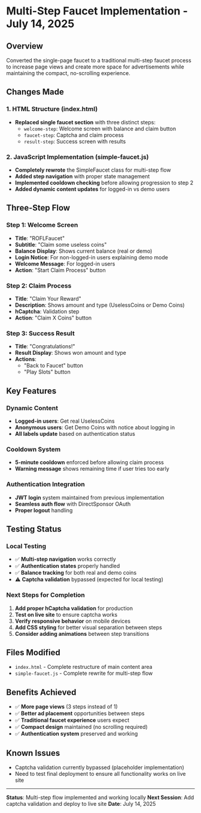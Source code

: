 # Multi-Step Faucet Implementation - July 14, 2025

## Overview
Converted the single-page faucet to a traditional multi-step faucet process to increase page views and create more space for advertisements while maintaining the compact, no-scrolling experience.

## Changes Made

### 1. HTML Structure (index.html)
- **Replaced single faucet section** with three distinct steps:
  - `welcome-step`: Welcome screen with balance and claim button
  - `faucet-step`: Captcha and claim process
  - `result-step`: Success screen with results

### 2. JavaScript Implementation (simple-faucet.js)
- **Completely rewrote** the SimpleFaucet class for multi-step flow
- **Added step navigation** with proper state management
- **Implemented cooldown checking** before allowing progression to step 2
- **Added dynamic content updates** for logged-in vs demo users

## Three-Step Flow

### Step 1: Welcome Screen
- **Title**: "ROFLFaucet"
- **Subtitle**: "Claim some useless coins" 
- **Balance Display**: Shows current balance (real or demo)
- **Login Notice**: For non-logged-in users explaining demo mode
- **Welcome Message**: For logged-in users
- **Action**: "Start Claim Process" button

### Step 2: Claim Process
- **Title**: "Claim Your Reward"
- **Description**: Shows amount and type (UselessCoins or Demo Coins)
- **hCaptcha**: Validation step
- **Action**: "Claim X Coins" button

### Step 3: Success Result
- **Title**: "Congratulations!"
- **Result Display**: Shows won amount and type
- **Actions**: 
  - "Back to Faucet" button
  - "Play Slots" button

## Key Features

### Dynamic Content
- **Logged-in users**: Get real UselessCoins
- **Anonymous users**: Get Demo Coins with notice about logging in
- **All labels update** based on authentication status

### Cooldown System
- **5-minute cooldown** enforced before allowing claim process
- **Warning message** shows remaining time if user tries too early

### Authentication Integration
- **JWT login** system maintained from previous implementation
- **Seamless auth flow** with DirectSponsor OAuth
- **Proper logout** handling

## Testing Status

### Local Testing
- ✅ **Multi-step navigation** works correctly
- ✅ **Authentication states** properly handled
- ✅ **Balance tracking** for both real and demo coins
- ⚠️ **Captcha validation** bypassed (expected for local testing)

### Next Steps for Completion
1. **Add proper hCaptcha validation** for production
2. **Test on live site** to ensure captcha works
3. **Verify responsive behavior** on mobile devices
4. **Add CSS styling** for better visual separation between steps
5. **Consider adding animations** between step transitions

## Files Modified
- `index.html` - Complete restructure of main content area
- `simple-faucet.js` - Complete rewrite for multi-step flow

## Benefits Achieved
- ✅ **More page views** (3 steps instead of 1)
- ✅ **Better ad placement** opportunities between steps
- ✅ **Traditional faucet experience** users expect
- ✅ **Compact design** maintained (no scrolling required)
- ✅ **Authentication system** preserved and working

## Known Issues
- Captcha validation currently bypassed (placeholder implementation)
- Need to test final deployment to ensure all functionality works on live site

---

**Status**: Multi-step flow implemented and working locally
**Next Session**: Add captcha validation and deploy to live site
**Date**: July 14, 2025
